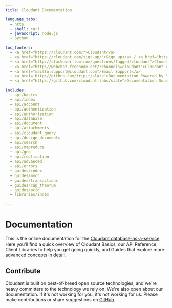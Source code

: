 ```yaml
---
title: Cloudant Documentation

language_tabs:
  - http
  - shell: curl
  - javascript: node.js
  - python

toc_footers:
  - <a href="https://cloudant.com/">Cloudant</a>
  - <a href="https://cloudant.com/sign-up/">Sign up</a> / <a href="https://cloudant.com/sign-in/">Sign in</a>
  - <a href="http://stackoverflow.com/questions/tagged/cloudant">Cloudant on StackOverflow</a>
  - <a href="http://webchat.freenode.net/?channels=cloudant">Cloudant on IRC</a>
  - <a href="mailto:support@cloudant.com">Email Support</a>
  - <a href='http://github.com/tripit/slate'>Documentation Powered by Slate</a>
  - <a href="https://github.com/cloudant-labs/slate">Documentation Source</a>

includes:
  - api/basics
  - api/index
  - api/account
  - api/authentication
  - api/authorization
  - api/database
  - api/document
  - api/attachments
  - api/cloudant_query
  - api/design_documents
  - api/search
  - api/mapreduce
  - api/geo
  - api/replication
  - api/advanced
  - api/errors
  - guides/index
  - guides/mvcc
  - guides/transactions
  - guides/cap_theorum
  - guides/acid
  - libraries/index

---
```


# Documentation

This is the online documentation for the [Cloudant database-as-a-service](https://cloudant.com/). Here you'll find a quick overview of Cloudant Basics, our API Reference, Client Libraries to help you get going quickly, and Guides that explore more advanced concepts in detail.

## Contribute
Cloudant is built on best-of-breed open source technologies, and we're heavy committers to the technology we rely on. We're also open about our documentation. If it's not working for you, it's not working for us. Please make contributions or share suggestions on [GitHub](https://github.com/cloudant-labs/slate).


<div id="why_cloudant"></div>

